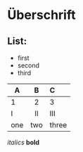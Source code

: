 # Überschrift

## List:

* first
* second
* third

|A|B|C|
|--|:--:|:--|
|1|2|3|
|I|II|III|
|one|two|three|

*italics*
**bold**
